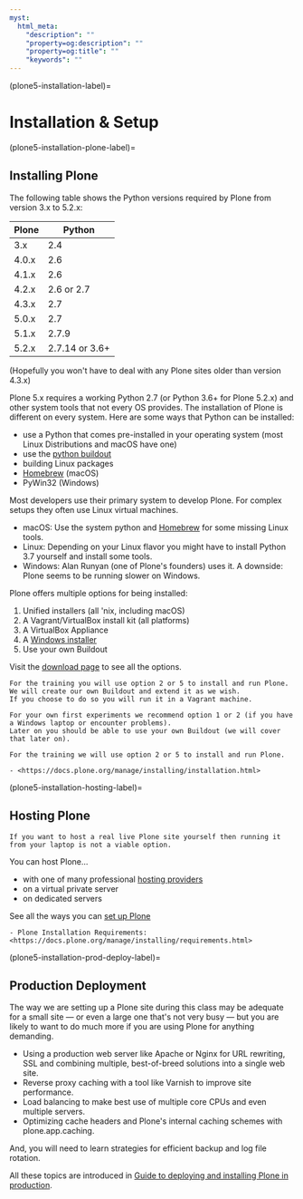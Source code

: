 ```yaml
---
myst:
  html_meta:
    "description": ""
    "property=og:description": ""
    "property=og:title": ""
    "keywords": ""
---
```


(plone5-installation-label)=

# Installation & Setup

(plone5-installation-plone-label)=

## Installing Plone

The following table shows the Python versions required by Plone from version 3.x to 5.2.x:

| Plone | Python         |
| ----- | -------------- |
| 3.x   | 2.4            |
| 4.0.x | 2.6            |
| 4.1.x | 2.6            |
| 4.2.x | 2.6 or 2.7     |
| 4.3.x | 2.7            |
| 5.0.x | 2.7            |
| 5.1.x | 2.7.9          |
| 5.2.x | 2.7.14 or 3.6+ |

(Hopefully you won't have to deal with any Plone sites older than version 4.3.x)

Plone 5.x requires a working Python 2.7 (or Python 3.6+ for Plone 5.2.x) and other system tools that not every OS provides.
The installation of Plone is different on every system.
Here are some ways that Python can be installed:

- use a Python that comes pre-installed in your operating system (most Linux Distributions and macOS have one)
- use the [python buildout](https://github.com/collective/buildout.python)
- building Linux packages
- [Homebrew](https://brew.sh) (macOS)
- PyWin32 (Windows)

Most developers use their primary system to develop Plone.
For complex setups they often use Linux virtual machines.

- macOS: Use the system python and [Homebrew](https://brew.sh) for some missing Linux tools.
- Linux: Depending on your Linux flavor you might have to install Python 3.7 yourself and install some tools.
- Windows: Alan Runyan (one of Plone's founders) uses it. A downside: Plone seems to be running slower on Windows.

Plone offers multiple options for being installed:

1. Unified installers (all 'nix, including macOS)
2. A Vagrant/VirtualBox install kit (all platforms)
3. A VirtualBox Appliance
4. A [Windows installer](https://github.com/plone/WinPloneInstaller)
5. Use your own Buildout

Visit the [download page](https://plone.org/download) to see all the options.

```{only} not presentation
For the training you will use option 2 or 5 to install and run Plone.
We will create our own Buildout and extend it as we wish.
If you choose to do so you will run it in a Vagrant machine.

For your own first experiments we recommend option 1 or 2 (if you have a Windows laptop or encounter problems).
Later on you should be able to use your own Buildout (we will cover that later on).
```

```{only} presentation
For the training we will use option 2 or 5 to install and run Plone.
```

```{seealso}
- <https://docs.plone.org/manage/installing/installation.html>
```

(plone5-installation-hosting-label)=

## Hosting Plone

```{only} not presentation
If you want to host a real live Plone site yourself then running it from your laptop is not a viable option.
```

You can host Plone...

- with one of many professional [hosting providers](https://plone.org/providers)
- on a virtual private server
- on dedicated servers

See all the ways you can [set up Plone](https://plone.org/download)
```{seealso}
- Plone Installation Requirements: <https://docs.plone.org/manage/installing/requirements.html>
```

(plone5-installation-prod-deploy-label)=

## Production Deployment

The way we are setting up a Plone site during this class may be adequate for a small site
— or even a large one that's not very busy — but you are likely to want to do much more if you are using Plone for anything demanding.

- Using a production web server like Apache or Nginx for URL rewriting, SSL and combining multiple, best-of-breed solutions into a single web site.
- Reverse proxy caching with a tool like Varnish to improve site performance.
- Load balancing to make best use of multiple core CPUs and even multiple servers.
- Optimizing cache headers and Plone's internal caching schemes with plone.app.caching.

And, you will need to learn strategies for efficient backup and log file rotation.

All these topics are introduced in [Guide to deploying and installing Plone in production](https://docs.plone.org/manage/deploying/index.html).
